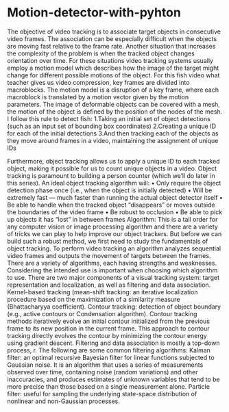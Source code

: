 # Motion-detector-with-pyhton
The objective of video tracking is to associate target objects in consecutive video frames. The association can be especially difficult when the objects are moving fast relative to the frame rate. Another situation that increases the complexity of the problem is when the tracked object changes orientation over time. For these situations video tracking systems usually employ a motion model which describes how the image of the target might change for different possible motions of the object. For this fish video what teacher gives us video compression, key frames are divided into macroblocks. The motion model is a disruption of a key frame, where each macroblock is translated by a motion vector given by the motion parameters. The image of deformable objects can be covered with a mesh, the motion of the object is defined by the position of the nodes of the mesh.
I follow this rule to detect fish:
1.Taking an initial set of object detections (such as an input set of bounding box coordinates)
2.Creating a unique ID for each of the initial detections
3.And then tracking each of the objects as they move around frames in a video, maintaining the assignment of unique IDs

Furthermore, object tracking allows us to apply a unique ID to each tracked object, making it possible for us to count unique objects in a video. Object tracking is paramount to building a person counter (which we’ll do later in this series).
An ideal object tracking algorithm will:
•	Only require the object detection phase once (i.e., when the object is initially detected)
•	Will be extremely fast — much faster than running the actual object detector itself
•	Be able to handle when the tracked object “disappears” or moves outside the boundaries of the video frame
•	Be robust to occlusion
•	Be able to pick up objects it has “lost” in between frames
Algorithm:
This is a tall order for any computer vision or image processing algorithm and there are a variety of tricks we can play to help improve our object trackers.
But before we can build such a robust method, we first need to study the fundamentals of object tracking.
To perform video tracking an algorithm analyzes sequential video frames and outputs the movement of targets between the frames. There are a variety of algorithms, each having strengths and weaknesses. Considering the intended use is important when choosing which algorithm to use. There are two major components of a visual tracking system: target representation and localization, as well as filtering and data association.
Kernel-based tracking (mean-shift tracking: an iterative localization procedure based on the maximization of a similarity measure (Bhattacharyya coefficient).
Contour tracking: detection of object boundary (e.g., active contours or Condensation algorithm). Contour tracking methods iteratively evolve an initial contour initialized from the previous frame to its new position in the current frame. This approach to contour tracking directly evolves the contour by minimizing the contour energy using gradient descent.
Filtering and data association is mostly a top-down process, r. The following are some common filtering algorithms:
Kalman filter: an optimal recursive Bayesian filter for linear functions subjected to Gaussian noise. It is an algorithm that uses a series of measurements observed over time, containing noise (random variations) and other inaccuracies, and produces estimates of unknown variables that tend to be more precise than those based on a single measurement alone. 
Particle filter: useful for sampling the underlying state-space distribution of nonlinear and non-Gaussian processes. 

